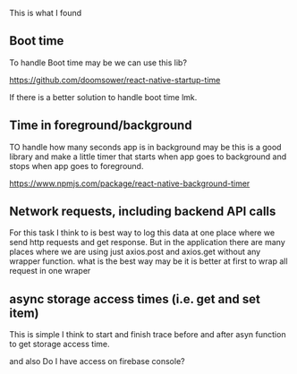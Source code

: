 This is what I found

## Boot time

To handle Boot time may be we can use this lib?

https://github.com/doomsower/react-native-startup-time

If there is a better solution to handle boot time lmk.

## Time in foreground/background
TO handle how many seconds app is in background may be this is a good library and make a little timer that starts when app goes to background and stops when app goes to foreground.

https://www.npmjs.com/package/react-native-background-timer


## Network requests, including backend API calls

For this task I think to is best way to log this data at one place where we send http requests and get response. But in the application there are many places where we are using just axios.post and axios.get without any wrapper function. what is the best way may be it is better at first to wrap all request in one wraper

## async storage access times (i.e. get and set item)

This is simple I think to start and finish trace before and after asyn function to get storage access time.


and also Do I have access on firebase console?
